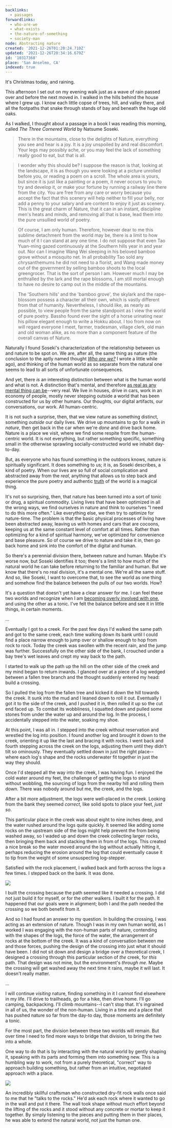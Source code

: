 ```yaml
---
backlinks:
  - passages
forwardlinks:
  - who-are-we
  - what-exists
  - the-nature-of-something
  - society-man
node: Abstracting nature
created: '2021-12-26T01:20:24.710Z'
updated: '2021-12-26T20:34:16.679Z'
id: '10317368'
place: 'San Anselmo, CA'
indexed: true
---
```


It's Christmas today, and raining.

This afternoon I set out on my evening walk just as a wave of rain passed over and before the next moved in. I walked in the hills behind the house where I grew up. I know each little copse of trees, hill, and valley there, and all the footpaths that snake through stands of bay and beneath the huge old oaks.

As I walked, I thought about a passage in a book I was reading this morning, called _The Three Cornered World_ by Natsume Soseki.

> There in the mountains, close to the delights of Nature, everything you see and hear is a joy. It is a joy unspoiled by and real discomfort. Your legs may possibly ache, or you may feel the lack of something really good to eat, but that is all.

> I wonder why this should be? I suppose the reason is that, looking at the landscape, it is as though you were looking at a picture unrolled before you, or reading a poem on a scroll. The whole area is yours, but since it is just like a painting or a poem, it never occurs to you to try and develop it, or make your fortune by running a railway line there from the city. You are free from any care or worry because you accept the fact that this scenery will help neither to fill your belly, nor add a penny to your salary and are content to enjoy it just as scenery. This is the great charm of Nature, that it can in an instant, discipline men's heats and minds, and removing all that is base, lead them into the pure unsullied world of poetry.

> Of course, I am only human. Therefore, however dear to me this sublime detachment from the world may be, there is a limit to how much of it I can stand at any one time. I do not suppose that even Tao Yuan-ming gazed continuously at the Southern hills year in and year out. Nor can I imagine Wang Wei sleeping in his beloved bamboo grove without a mosquito net. In all probability Tao sold any chrysanthemums he did not need to a florist, and Wang made money out of the government by selling bamboo shoots to the local greengrocer. That is the sort of person I am. However much I may be enthralled by the lark and the rape blossoms, I am still mortal enough to have no desire to camp out in the middle of the mountains.

> The 'Southern hills' and the 'bamboo grove', the skylark and the rape-blossom possess a character all their own, which is vastly different from that of humanity. Nevertheless, I should like, as nearly as possible, to view people from the same standpoint as I view the world of pure poetry. Bassho found ever the sight of a horse urinating near his pillow elegant enough to write a Hokku about. I too from now on will regard everyone I meet, farmer, tradesman, village clerk, old man and old woman alike, as no more than a component feature of the overall canvas of Nature.

Naturally I found Soseki's characterization of the relationship between us and nature to be spot on. We are, after all, the same thing as nature (the conclusion to the aptly named thought [_Who are we?_](who-are-we.md) I wrote a little while ago), and thinking of the human world as so separate from the natural one seems to lead to all sorts of unfortunate consequences.

And yet, there _is_ an interesting distinction between what is the human world and what is not. A distinction that's mental, and therefore [as real as any mental thing can be](what-exists.md)--very real. We live in houses, drive in cars, work in an economy of people, mostly never stepping outside a world that has been constructed for us by other humans. Our thoughts, our digital artifacts, our conversations, our work. All human-centric.

It is not such a surprise, then, that we view nature as something distinct, something _outside_ our daily lives. We drive up mountains to go for a walk _in nature_, then get back in the car when we're _done_ and drive back home. Nature is a place we visit, where we find some respite from the human-centric world. It is not everything, but rather something specific, something small in the otherwise sprawling socially-constructed world we inhabit day-to-day.

But, as everyone who has found something in the outdoors knows, nature is spiritually significant. It does something to us; it is, as Soseki describes, a kind of poetry. When our lives are so full of social complication and abstracted away from the _real_, anything that allows us to step back and experience the pure poetry and authentic [truth](the-nature-of-something.md) of the world is a magical thing.

It's not so surprising, then, that nature has been turned into a sort of tonic or drug, a spiritual commodity. Living lives that have been optimized in all the wrong ways, we find ourselves in nature and think to ourselves "I need to do this more often." Like everything else, we then try to optimize for nature-time. The problem is that the basic physical processes of living have been abstracted away, leaving us with homes and cars that are cocoons, keeping us at the same constant level of comfort at all times. Rather than optimizing for a kind of spiritual harmony, we've optimized for convenience and base pleasure. So of course we drive to nature and take it in, then go back home and sink into the comfort of the digital and human.

So there's a perennial division there, between nature and human. Maybe it's worse now, but Soseki identifies it too; there's a limit to how much of the natural world he can take before returning to the familiar and human. But we know that there's no real division, it's a mental one. We're all the same stuff. And so, like Soseki, I want to overcome that, to see the world as one thing and somehow find the balance between the pulls of our two worlds. How?

It's a question that doesn't yet have a clear answer for me. I can feel these two worlds and recognize when I am [becoming overly involved with one](society-man.md), and using the other as a tonic. I've felt the balance before and see it in little things, in certain moments.

...

Eventually I got to a creek. For the past few days I'd walked the same path and got to the same creek, each time walking down its bank until I could find a place narrow enough to jump over or shallow enough to hop from rock to rock. Today the creek was swollen with the recent rain, and the jump was further. Successfully on the other side of the bank, I crouched under a bay tree's wet leaves and crept my way back to the path.

I started to walk up the path up the hill on the other side of the creek and my mind began to return inwards. I glanced over at a piece of a log wedged between a fallen tree branch and the thought suddenly entered my head: build a crossing.

So I pulled the log from the fallen tree and kicked it down the hill towards the creek. It sunk into the mud and I leaned down to roll it out. Eventually I got it to the side of the creek, and I pushed it in, then rolled it up so the cut end faced up. To combat its wobbliness, I squatted down and pulled some stones from under the water up and around the log. In the process, I accidentally stepped into the water, soaking my shoe.

At this point, I was all in. I stepped into the creek without reservation and wrestled the log into position. I found another log and brought it down to the creek, orienting it up like the last and bracing it with rocks. I went back and fourth stepping across the creek on the logs, adjusting them until they didn't tilt so ominously. They eventually settled down in just the right place--where each log's shape and the rocks underwater fit together in just the way they should.

Once I'd stepped all the way into the creek, I was having fun. I enjoyed the cold water around my feet, the challenge of getting the logs to stand without wobbling, the sourcing of logs from the nearby hill and rolling them down. There was nobody around but me, the creek, and the logs.

After a bit more adjustment, the logs were well-placed in the creek. Looking from the bank they seemed _correct_, like solid spots to place your feet, _just so_.

This particular place in the creek was about eight to nine inches deep, and the water rushed around the logs quite quickly. It seemed like adding some rocks on the upstream side of the logs might help prevent the from being washed away, so I waded up and down the creek collecting larger rocks, then bringing them back and stacking them in from of the logs. This created a nice break so the water moved around the log without actually hitting it, perhaps reducing the erosion around the log that could eventually cause it to tip from the weight of some unsuspecting log-stepper.

Satisfied with the rock placement, I walked back and forth across the logs a few times. I stepped back on the bank. It was done.

![](images/10317368/FCKOytcYTW.webp " ")

I built the crossing because the path seemed like it needed a crossing. I did not just build it for myself, or for the other walkers. I built it for the path. It happened that our goals were in alignment; both I and the path needed the crossing so we both benefit from it.

And so I had found an answer to my question. In building the crossing, I was acting as an extension of nature. Though I was in my own human world, as I worked I was engaging with the non-human parts of nature, contending with the shapes of the logs, the force of the water, the arrangement of rocks at the bottom of the creek. It was a kind of conversation between me and those forces, pushing the design of the crossing into just what it should have been. I did not sit down and design a bridge over a theoretical creek, I designed a crossing through this particular section of _the_ creek, for _this_ path. That design was not mine, but the environment's _through me_. Maybe the crossing will get washed away the next time it rains, maybe it will last. It doesn't really matter.

...

I will continue _visiting_ nature, finding something in it I cannot find elsewhere in my life. I'll drive to trailheads, go for a hike, then drive home. I'll go camping, backpacking. I'll climb mountains--I can't stop that. It's ingrained in all of us, the wonder of the non-human. Living in a time and a place that has pushed nature so far from the day-to day, those moments are definitely a tonic.

For the most part, the division between these two worlds will remain. But over time I need to find more ways to bridge that division, to bring the two into a whole.

One way to do that is by interacting with the natural world by gently shaping it, speaking with its parts and forming them into something new. This is a humbling way to work, not from a purely theoretical, "correct" way to approach building something, but rather from an intuitive, negotiated approach with a place.

![](images/10317368/sluejbBjJV.webp " ")

An incredibly skillful craftsman who constructed dry-fit rock walls once said to me that he "talks to the rocks." He'd ask each rock where it wanted to go in the wall and put it there. The wall took shape without much effort beyond the lifting of the rocks and it stood without any concrete or mortar to keep it together. By simply listening to the pieces and putting them in their places, he was able to extend the natural world, not just the human one.
